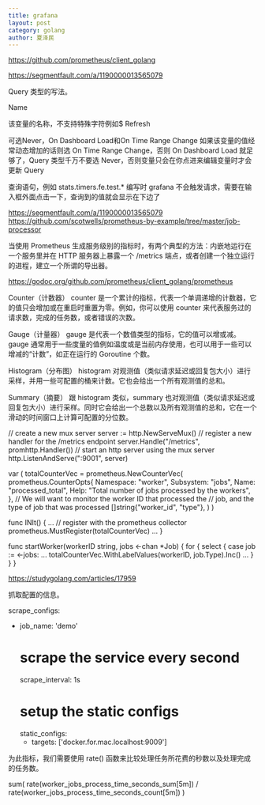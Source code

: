 ```yaml
---
title: grafana
layout: post
category: golang
author: 夏泽民
---
```

https://github.com/prometheus/client_golang

https://segmentfault.com/a/1190000013565079

Query 类型的写法。

Name

该变量的名称，不支持特殊字符例如$
Refresh

可选Never，On Dashboard Load和On Time Range Change
如果该变量的值经常动态增加的话则选 On Time Range Change，否则 On Dashboard Load 就足够了，Query 类型千万不要选 Never，否则变量只会在你点进来编辑变量时才会更新
Query

查询语句，例如 stats.timers.fe.test.*
编写时 grafana 不会触发请求，需要在输入框外面点击一下，查询到的值就会显示在下边了
<!-- more -->
https://segmentfault.com/a/1190000013565079
https://github.com/scotwells/prometheus-by-example/tree/master/job-processor

当使用 Prometheus 生成服务级别的指标时，有两个典型的方法：内嵌地运行在一个服务里并在 HTTP 服务器上暴露一个 /metrics 端点，或者创建一个独立运行的进程，建立一个所谓的导出器。

https://godoc.org/github.com/prometheus/client_golang/prometheus

Counter（计数器）
counter 是一个累计的指标，代表一个单调递增的计数器，它的值只会增加或在重启时重置为零。例如，你可以使用 counter 来代表服务过的请求数，完成的任务数，或者错误的次数。

Gauge（计量器）
gauge 是代表一个数值类型的指标，它的值可以增或减。gauge 通常用于一些度量的值例如温度或是当前内存使用，也可以用于一些可以增减的“计数”，如正在运行的 Goroutine 个数。

Histogram（分布图）
histogram 对观测值（类似请求延迟或回复包大小）进行采样，并用一些可配置的桶来计数。它也会给出一个所有观测值的总和。

Summary（摘要）
跟 histogram 类似，summary 也对观测值（类似请求延迟或回复包大小）进行采样。同时它会给出一个总数以及所有观测值的总和，它在一个滑动的时间窗口上计算可配置的分位数。

// create a new mux server
server := http.NewServeMux()
// register a new handler for the /metrics endpoint
server.Handle("/metrics", promhttp.Handler())
// start an http server using the mux server
http.ListenAndServe(":9001", server)

var (
  totalCounterVec = prometheus.NewCounterVec(
    prometheus.CounterOpts{
      Namespace: "worker",
      Subsystem: "jobs",
      Name: "processed_total",
      Help: "Total number of jobs processed by the workers",
    },
    // We will want to monitor the worker ID that processed the
    // job, and the type of job that was processed
    []string{"worker_id", "type"},
  )
)

func INIt() {
  ...
  // register with the prometheus collector
  prometheus.MustRegister(totalCounterVec)
  ...
}

func startWorker(workerID string, jobs <-chan *Job) {
  for {
    select {
    case job := <-jobs:
      ...
      totalCounterVec.WithLabelValues(workerID, job.Type).Inc()
      ...
    }
  }
}

https://studygolang.com/articles/17959

抓取配置的信息。

scrape_configs:
  - job_name: 'demo'
    # scrape the service every second
    scrape_interval: 1s
    # setup the static configs
    static_configs:
      - targets: ['docker.for.mac.localhost:9009']

为此指标，我们需要使用 rate() 函数来比较处理任务所花费的秒数以及处理完成的任务数。

sum(
  rate(worker_jobs_process_time_seconds_sum[5m])
  /
  rate(worker_jobs_process_time_seconds_count[5m])
)



